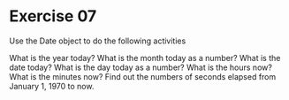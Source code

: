 # Exercise 07
Use the Date object to do the following activities

What is the year today?
What is the month today as a number?
What is the date today?
What is the day today as a number?
What is the hours now?
What is the minutes now?
Find out the numbers of seconds elapsed from January 1, 1970 to now.